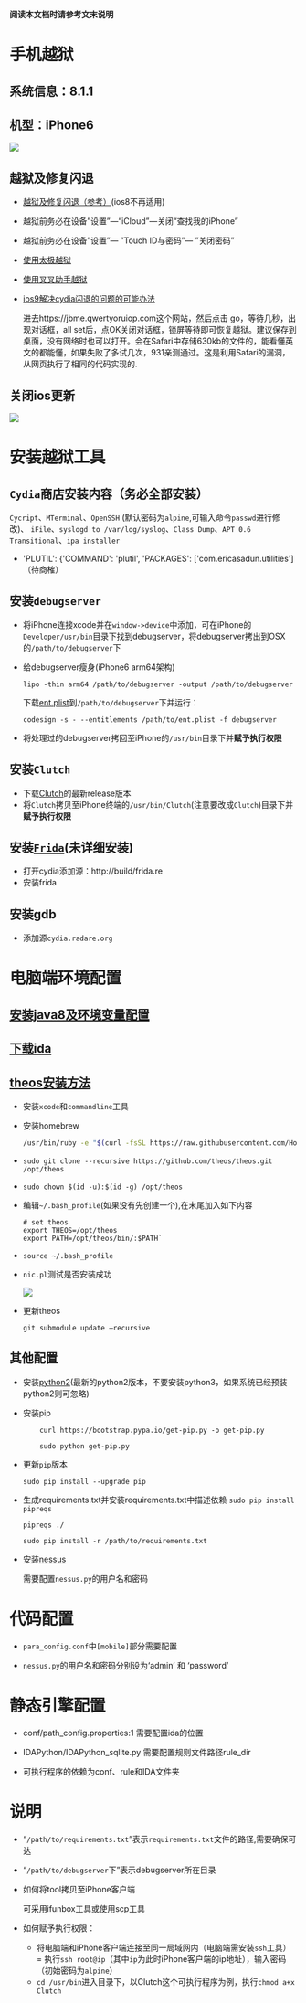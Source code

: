 __阅读本文档时请参考文末说明__

# 手机越狱

## 系统信息：8.1.1

## 机型：iPhone6

![](readme/img/Snipaste_2018-11-28_16-32-28.png)

## 越狱及修复闪退

- [越狱及修复闪退（参考）](http://jailbreak.25pp.com/jiaocheng/yueyu_69128.html)(ios8不再适用)

- 越狱前务必在设备”设置”—“iCloud”—关闭“查找我的iPhone”

- 越狱前务必在设备”设置”— ”Touch ID与密码”— ”关闭密码”

- [使用太极越狱](http://www.taig.com/)

- [使用叉叉助手越狱](jb.xxzhushou.cn)

- [ios9解决cydia闪退的问题的可能办法](http://bbs.25pp.com/thread-515571-1-1.html)

    进去https://jbme.qwertyoruiop.com这个网站，然后点击 go，等待几秒，出现对话框，all set后，点OK关闭对话框，锁屏等待即可恢复越狱。建议保存到桌面，没有网络时也可以打开。会在Safari中存储630kb的文件的，能看懂英文的都能懂，如果失败了多试几次，931亲测通过。这是利用Safari的漏洞，从网页执行了相同的代码实现的.


## 关闭ios更新

![](readme/img/Snipaste_2018-11-28_16-30-17.png)


# 安装越狱工具

## `Cydia`商店安装内容（务必全部安装）

`Cycript`、`MTerminal`、`OpenSSH` (默认密码为`alpine`,可输入命令`passwd`进行修改)、 `iFile`、`syslogd to /var/log/syslog`、`Class Dump`、`APT 0.6 Transitional`、`ipa installer`

- 'PLUTIL': {'COMMAND': 'plutil', 'PACKAGES': ['com.ericasadun.utilities']（待商榷）

## 安装`debugserver`
        
- 将iPhone连接xcode并在`window->device`中添加，可在iPhone的`Developer/usr/bin`目录下找到debugserver，将debugserver拷出到OSX的`/path/to/debugserver`下
- 给debugserver瘦身(iPhone6 arm64架构)

    `lipo -thin arm64 /path/to/debugserver -output /path/to/debugserver`

    下载[ent.plist](http://iosre.com/ent.plist)到`/path/to/debugserver`下并运行：

    `codesign -s - --entitlements /path/to/ent.plist -f debugserver`
- 将处理过的debugserver拷回至iPhone的`/usr/bin`目录下并**赋予执行权限**

## 安装`Clutch`

- 下载[Clutch](https://github.com/KJCracks/Clutch/releases)的最新release版本
- 将`Clutch`拷贝至iPhone终端的`/usr/bin/Clutch`(注意要改成`Clutch`)目录下并**赋予执行权限**

## 安装[`Frida`](https://www.jianshu.com/p/a01970fdaac1)(未详细安装)

- 打开cydia添加源：http://build/frida.re
- 安装frida
    
## 安装gdb

- 添加源`cydia.radare.org`
    
    

# 电脑端环境配置

## [安装java8及环境变量配置](https://blog.csdn.net/irokay/article/details/71374426)

## [下载ida](https://xclient.info/s/hex-rays-ida-pro.html)

## [theos安装方法](https://www.jianshu.com/p/d8a7e0381ff7)

- 安装`xcode`和`commandline`工具

- 安装homebrew

    ```sh
    /usr/bin/ruby -e "$(curl -fsSL https://raw.githubusercontent.com/Homebrew/install/master/install)"
    ```

- `sudo git clone --recursive https://github.com/theos/theos.git /opt/theos`

- `sudo chown $(id -u):$(id -g) /opt/theos`

- 编辑`~/.bash_profile`(如果没有先创建一个),在末尾加入如下内容

    ```
    # set theos
    export THEOS=/opt/theos
    export PATH=/opt/theos/bin/:$PATH`
    ```
- `source ~/.bash_profile`

- `nic.pl`测试是否安装成功

    ![](readme/img/Snipaste_2018-11-30_15-18-15.png)

- 更新theos

    `git submodule update –recursive`

## 其他配置

- 安装[python2](https://www.python.org/downloads/)(最新的python2版本，不要安装python3，如果系统已经预装python2则可忽略)

- 安装pip
    ```
        curl https://bootstrap.pypa.io/get-pip.py -o get-pip.py

        sudo python get-pip.py
    ```
- 更新`pip`版本

    `sudo pip install --upgrade pip`

- 生成requirements.txt并安装requirements.txt中描述依赖
    `sudo pip install pipreqs`

    `pipreqs ./`

    `sudo pip install -r /path/to/requirements.txt`

- [安装nessus](https://testerhome.com/topics/4006)

    需要配置`nessus.py`的用户名和密码

# 代码配置

- `para_config.conf`中`[mobile]`部分需要配置

- `nessus.py`的用户名和密码分别设为‘admin’ 和 ‘password’

# 静态引擎配置
    
- conf/path_config.properties:1 需要配置ida的位置

- IDAPython/IDAPython_sqlite.py 需要配置规则文件路径rule_dir

- 可执行程序的依赖为conf、rule和IDA文件夹

# 说明

- “`/path/to/requirements.txt`”表示`requirements.txt`文件的路径,需要确保可达

- “`/path/to/debugserver`下”表示debugserver所在目录

- 如何将tool拷贝至iPhone客户端

    可采用ifunbox工具或使用scp工具
- 如何赋予执行权限：

    - 将电脑端和iPhone客户端连接至同一局域网内（电脑端需安装`ssh`工具）
    = 执行`ssh root@ip`（其中`ip`为此时iPhone客户端的ip地址），输入密码（初始密码为`alpine`）
    - `cd /usr/bin`进入目录下，以Clutch这个可执行程序为例，执行`chmod a+x Clutch`